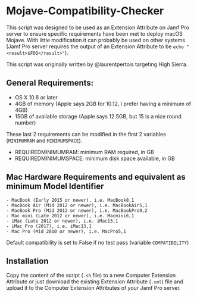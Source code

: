 # Mojave-Compatibility-Checker

This script was designed to be used as an Extension Attribute on Jamf Pro server to ensure specific requirements have been met to deploy macOS Mojave. With little modification it can probably be used on other systems (Jamf Pro server requires the output of an Extension Attribute to be `echo "<result>$FOO</result>"`).

This script was originally written by @laurentpertois targeting High Sierra.

## General Requirements:
  - OS X 10.8 or later
  - 4GB of memory (Apple says 2GB for 10.12, I prefer having a minimum of 4GB)
  - 15GB of available storage (Apple says 12.5GB, but 15 is a nice round number)

These last 2 requirements can be modified in the first 2 variables (`MINIMUMRAM` and `MINIMUMSPACE`).
  - REQUIREDMINIMUMRAM: minimum RAM required, in GB
  - REQUIREDMINIMUMSPACE: minimum disk space available, in GB
 

## Mac Hardware Requirements and equivalent as minimum Model Identifier
	- MacBook (Early 2015 or newer), i.e. MacBook8,1
	- MacBook Air (Mid 2012 or newer), i.e. MacBookAir5,1
	- MacBook Pro (Mid 2012 or newer), i.e. MacBookPro9,2
	- Mac mini (Late 2012 or newer), i.e. Macmini6,1
	- iMac (Late 2012 or newer), i.e. iMac13,1
	- iMac Pro (2017), i.e. iMac13,1
	- Mac Pro (Mid 2010 or newer), i.e. MacPro5,1

Default compatibility is set to False if no test pass (variable `COMPATIBILITY`)

## Installation

Copy the content of the script (`.sh` file) to a new Computer Extension Attribute or just download the existing Extension Attribute (`.xml`) file and upload it to the Computer Extension Attributes of your Jamf Pro server.
